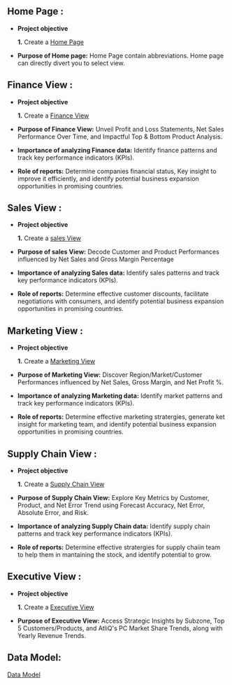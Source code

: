 ## Home Page :

- **Project objective**

    **1.** Create a [Home Page](https://github.com/JAYANT242003/Business-Insight-360/blob/main/Home%20Page_BI%20360.pdf)

- **Purpose of Home page:** Home Page contain abbreviations. Home page can directly divert you to select view. 



## Finance View :

- **Project objective**

    **1.** Create a [Finance View](https://github.com/JAYANT242003/Business-Insight-360/blob/main/Finance%20View_BI%20360.pdf)

- **Purpose of Finance View:** Unveil Profit and Loss Statements, Net Sales Performance Over Time, and Impactful Top & Bottom Product Analysis.
  
- **Importance of analyzing Finance data:** Identify finance patterns and track key performance indicators (KPIs).

- **Role of reports:** Determine companies financial status, Key insight to improve it efficiently, and identify potential business expansion opportunities in promising countries.



## Sales View :

- **Project objective**

    **1.** Create a [sales View](https://github.com/JAYANT242003/Business-Insight-360/blob/main/Sales%20View_BI%20360.pdf)

- **Purpose of sales View:** Decode Customer and Product Performances influenced by Net Sales and Gross Margin Percentage

- **Importance of analyzing Sales data:** Identify sales patterns and track key performance indicators (KPIs).

- **Role of reports:** Determine effective customer discounts, facilitate negotiations with consumers, and identify potential business expansion opportunities in promising countries.


## Marketing View :

- **Project objective**

    **1.** Create a [Marketing View](https://github.com/JAYANT242003/Business-Insight-360/blob/main/Marketing%20View_BI%20360.pdf)

- **Purpose of Marketing View:** Discover Region/Market/Customer Performances influenced by Net Sales, Gross Margin, and Net Profit %.

- **Importance of analyzing Marketing data:** Identify market patterns and track key performance indicators (KPIs).

- **Role of reports:** Determine effective marketing stratergies, generate ket insight for marketing team, and identify potential business expansion opportunities in promising countries.



## Supply Chain View :

- **Project objective**

    **1.** Create a [Supply Chain View](https://github.com/JAYANT242003/Business-Insight-360/blob/main/Supply%20Chain%20View_BI%20360.pdf)
  
- **Purpose of Supply Chain View:** Explore Key Metrics by Customer, Product, and Net Error Trend using Forecast Accuracy, Net Error, Absolute Error, and Risk.

- **Importance of analyzing Supply Chain data:** Identify supply chain patterns and track key performance indicators (KPIs).

- **Role of reports:** Determine effective stratergies for supply chaiin team to help them in mantaining the stock, and identify potential to grow.



## Executive View :

- **Project objective**

    **1.** Create a [Executive View](https://github.com/JAYANT242003/Business-Insight-360/blob/main/Executive%20View_BI%20360.pdf)
  
- **Purpose of Executive View:** Access Strategic Insights by Subzone, Top 5 Customers/Products, and AtliQ's PC Market Share Trends, along with Yearly Revenue Trends.


## Data Model:

[Data Model](https://github.com/JAYANT242003/Business-Insight-360/blob/main/Data%20model_BI%20360.pdf)

